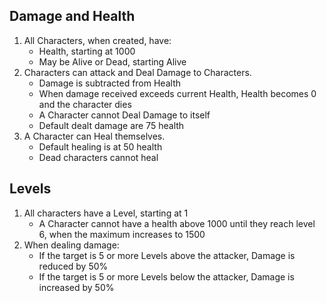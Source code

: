 ## Damage and Health

1. All Characters, when created, have:
    * Health, starting at 1000
    * May be Alive or Dead, starting Alive
2. Characters can attack and Deal Damage to Characters.
    * Damage is subtracted from Health
    * When damage received exceeds current Health, Health becomes 0 and the character dies
    * A Character cannot Deal Damage to itself
    * Default dealt damage are 75 health
3. A Character can Heal themselves.
    * Default healing is at 50 health
    * Dead characters cannot heal

## Levels

1. All characters have a Level, starting at 1
    * A Character cannot have a health above 1000 until they reach level 6, when the maximum increases to 1500
2. When dealing damage:
    * If the target is 5 or more Levels above the attacker, Damage is reduced by 50%
    * If the target is 5 or more Levels below the attacker, Damage is increased by 50%